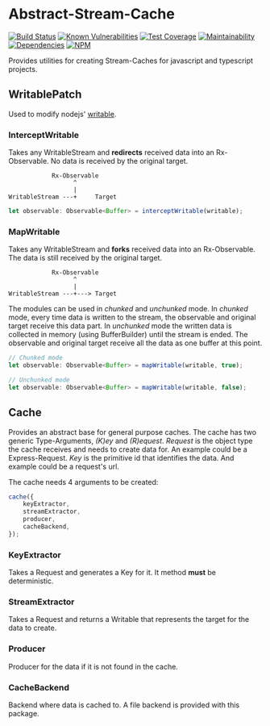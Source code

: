 # Abstract-Stream-Cache
[![Build Status](https://travis-ci.org/WowMuchName/abstract-stream-cache.svg?branch=master)](https://travis-ci.org/WowMuchName/abstract-stream-cache)
[![Known Vulnerabilities](https://snyk.io/test/github/WowMuchName/abstract-stream-cache/badge.svg?targetFile=package.json)](https://snyk.io/test/github/WowMuchName/abstract-stream-cache?targetFile=package.json)
[![Test Coverage](https://api.codeclimate.com/v1/badges/fbc64ce6fcfe79f6a6a7/test_coverage)](https://codeclimate.com/github/WowMuchName/abstract-stream-cache/test_coverage)
[![Maintainability](https://api.codeclimate.com/v1/badges/fbc64ce6fcfe79f6a6a7/maintainability)](https://codeclimate.com/github/WowMuchName/abstract-stream-cache/maintainability)
[![Dependencies](https://david-dm.org/WowMuchName/abstract-stream-cache.svg)](https://david-dm.org/WowMuchName/abstract-stream-cache#info=dependencies)
[![NPM](https://nodei.co/npm/abstract-stream-cache.png?compact=true)](https://nodei.co/npm/abstract-stream-cache/)

Provides utilities for creating Stream-Caches for javascript and typescript projects.

## WritablePatch
Used to modify nodejs' [writable](https://nodejs.org/dist/latest-v8.x/docs/api/stream.html#stream_class_stream_writable).

### InterceptWritable
Takes any WritableStream and **redirects** received data into an Rx-Observable. No data is received by the original target.

```
            Rx-Observable
                  ^
                  |
WritableStream ---+     Target
```

```ts
let observable: Observable<Buffer> = interceptWritable(writable);
```

### MapWritable
Takes any WritableStream and **forks** received data into an Rx-Observable. The data is still received by the original target.
```
            Rx-Observable
                  ^
                  |
WritableStream ---+---> Target
```

The modules can be used in *chunked* and *unchunked* mode. In *chunked* mode, every time data is written to the stream, the observable and original target receive this data part. In *unchunked* mode the written data is collected in memory (using BufferBuilder) until the stream is ended. The observable and original target receive all the data as one buffer at this point.

```ts
// Chunked mode
let observable: Observable<Buffer> = mapWritable(writable, true);

// Unchunked mode
let observable: Observable<Buffer> = mapWritable(writable, false);
```

## Cache
Provides an abstract base for general purpose caches.
The cache has two generic Type-Arguments, *(K)ey* and *(R)equest*. *Request* is the object type the cache receives and needs to create
data for. An example could be a Express-Request. *Key* is the primitive id that identifies the data. And example could be a request's url.

The cache needs 4 arguments to be created:
```ts
cache({
    keyExtractor,
    streamExtractor,
    producer,
    cacheBackend,
});
```

### KeyExtractor
Takes a Request and generates a Key for it. It method **must** be deterministic.

### StreamExtractor
Takes a Request and returns a Writable that represents the target for the data to create.

### Producer
Producer for the data if it is not found in the cache.

### CacheBackend
Backend where data is cached to.
A file backend is provided with this package.
